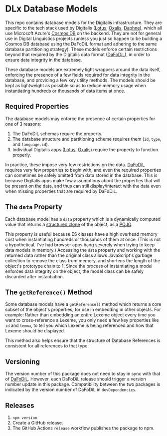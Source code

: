 # DLx Database Models

This repo contains database models for the Digitalis infrastructure. They are specific to the tech stack used by Digitalis ([Lotus], [Oxalis], [Daphne]), which all use Microsoft Azure's [Cosmos DB][Cosmos] on the backend. They are not for general use in Digital Linguistics projects (unless you just so happen to be building a Cosmos DB database using the DaFoDiL format and adhering to the same database partitioning strategy). These models enforce certain restrictions beyond that required by the Digitalis data format ([DaFoDiL]), in order to ensure data integrity in the database.

These database models are extremely light wrappers around the data itself, enforcing the presence of a few fields required for data integrity in the database, and providing a few key utility methods. The models should be kept as lightweight as possible so as to reduce memory usage when instantiating hundreds or thousands of data items at once.

## Required Properties

The database models may enforce the presence of certain properties for one of 3 reasons:

1. The DaFoDiL schemas require the property.
2. The database structure and partitioning scheme requires them (`id`, `type`, and `language.id`).
3. Individual Digitalis apps ([Lotus], [Oxalis]) require the property to function properly.

In practice, these impose very few restrictions on the data. [DaFoDiL] requires very few properties to begin with, and even the required properties can sometimes be safely omitted from data stored in the database. This is because Digitalis apps make few assumptions about the properties that will be present on the data, and thus can still display/interact with the data even when missing properties that are required by DaFoDiL.

## The `data` Property

Each database model has a `data` property which is a dynamically computed value that returns a [structured clone][clone] of the object, as a [POJO].

This property is useful because ES classes have a high overhead memory cost when instantiating hundreds or thousands of them at once. (This is not a hypothetical. I've had browser apps hang severely when trying to keep data models in memory.) Accessing the `data` property and working with the returned data rather than the original class allows JavaScript's garbage collection to remove the class from memory, and shortens the length of the object's prototype chain to 1. Since the process of instantiating a model enforces data integrity on the object, the model class can be safely discarded after instantiation.

## The `getReference()` Method

Some database models have a `getReference()` method which returns a core subset of the object's properties, for use in embedding in other objects. For example: Rather than embedding an entire Lexeme object every time you want to cross-reference a Lexeme, you only need a few key properties like `id` and `lemma`, to tell you which Lexeme is being referenced and how that Lexeme should be displayed.

This method also helps ensure that the structure of Database References is consistent for all references to that type.

## Versioning

The version number of this package does not need to stay in sync with that of [DaFoDiL]. However, each DaFoDiL release should trigger a version number update in this package. Compatibility between the two packages is indicated by the version number of DaFoDiL in `devDependencies`.

## Releases

1. `npm version`
2. Create a GitHub release.
3. The GitHub Actions `release` workflow publishes the package to npm.

[clone]:   https://developer.mozilla.org/en-US/docs/Web/API/Web_Workers_API/Structured_clone_algorithm
[Daphne]:  https://github.com/digitallinguistics/api
[Cosmos]:  https://azure.microsoft.com/en-us/products/cosmos-db/
[DaFoDiL]: https://github.com/digitallinguistics/data-format
[Lotus]:   https://github.com/digitallinguistics/app
[Oxalis]:  https://github.com/digitallinguistics/data-explorer
[POJO]:    https://en.wikipedia.org/wiki/Plain_old_Java_object
